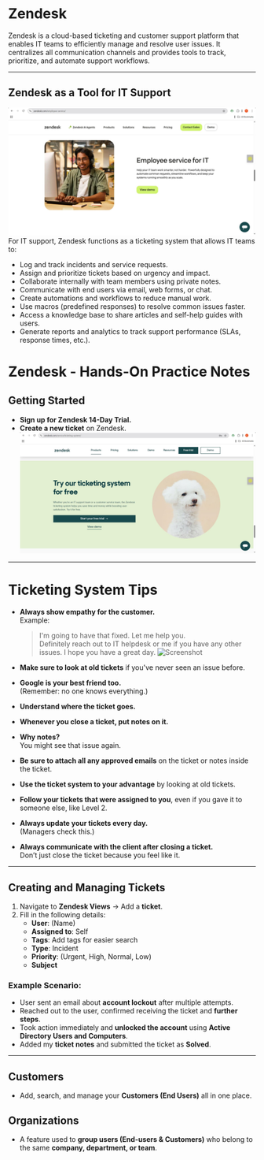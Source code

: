# Zendesk

Zendesk is a cloud-based ticketing and customer support platform that enables IT teams to efficiently manage and resolve user issues. It centralizes all communication channels and provides tools to track, prioritize, and automate support workflows.

---
## Zendesk as a Tool for IT Support

![Screenshot](images/screenshot270.jpg)
For IT support, Zendesk functions as a ticketing system that allows IT teams to:

- Log and track incidents and service requests.
- Assign and prioritize tickets based on urgency and impact.
- Collaborate internally with team members using private notes.
- Communicate with end users via email, web forms, or chat.
- Create automations and workflows to reduce manual work.
- Use macros (predefined responses) to resolve common issues faster.
- Access a knowledge base to share articles and self-help guides with users.
- Generate reports and analytics to track support performance (SLAs, response times, etc.).

# Zendesk - Hands-On Practice Notes

## Getting Started

- **Sign up for Zendesk 14-Day Trial.**
- **Create a new ticket** on Zendesk.
![Screenshot](images/screenshot269.jpg)
---
# Ticketing System Tips

- **Always show empathy for the customer.**  
  Example:  
  > I'm going to have that fixed. Let me help you.  
  > Definitely reach out to IT helpdesk or me if you have any other issues. I hope you have a great day.
![Screenshot](images/scree)
- **Make sure to look at old tickets** if you've never seen an issue before.
- **Google is your best friend too.**  
  (Remember: no one knows everything.)
- **Understand where the ticket goes.**
- **Whenever you close a ticket, put notes on it.**
- **Why notes?**  
  You might see that issue again.

- **Be sure to attach all any approved emails** on the ticket or notes inside the ticket.
- **Use the ticket system to your advantage** by looking at old tickets.
- **Follow your tickets that were assigned to you**, even if you gave it to someone else, like Level 2.
- **Always update your tickets every day.**  
  (Managers check this.)

- **Always communicate with the client after closing a ticket.**  
  Don’t just close the ticket because you feel like it.
---
## Creating and Managing Tickets

1. Navigate to **Zendesk Views** → Add a **ticket**.
2. Fill in the following details:
   - **User**: (Name)
   - **Assigned to**: Self
   - **Tags**: Add tags for easier search
   - **Type**: Incident
   - **Priority**: (Urgent, High, Normal, Low)
   - **Subject**

### Example Scenario:

- User sent an email about **account lockout** after multiple attempts.
- Reached out to the user, confirmed receiving the ticket and **further steps**.
- Took action immediately and **unlocked the account** using **Active Directory Users and Computers**.
- Added my **ticket notes** and submitted the ticket as **Solved**.
---
## Customers

- Add, search, and manage your **Customers (End Users)** all in one place.
## Organizations

- A feature used to **group users (End-users & Customers)** who belong to the same **company, department, or team**.
